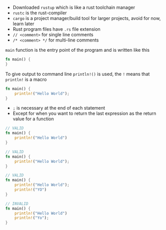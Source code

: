 
- Downloaded `rustup` which is like a rust toolchain manager
- `rustc` is the rust-compiler
- `cargo` is a project manager/build tool for larger projects, avoid for now, learn later
- Rust program files have `.rs` file extension
- `// <comment>` for single line comments
- `/* <comment> */` for multi-line comments

`main` function is the entry point of the program and is written like this
```rust
fn main() {
}
```

To give output to command line `println!()` is used, the `!` means that `println!` is a macro

```rust
fn main() {
	println!("Hello World");
}
```

- `;` is necessary at the end of each statement
- Except for when you want to return the last expression as the return value for a function
```rust
// VALID
fn main() {
	println!("Hello World")
}

// VALID
fn main() {
	println!("Hello World");
}

// VALID
fn main() {
	println!("Hello World");
	println!("YO")
}

// INVALID
fn main() {
	println!("Hello World")
	println!("Yo");
}
```

